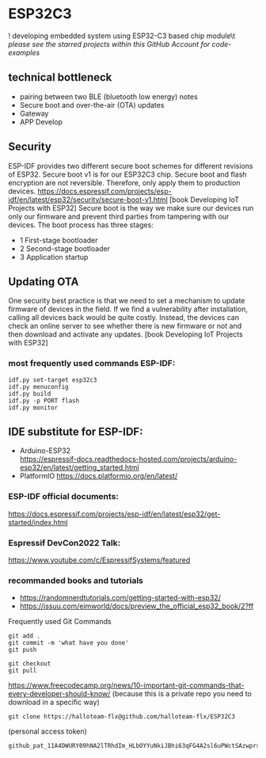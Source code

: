# ESP32C3
! developing embedded system using ESP32-C3 based chip module\t
_please see the starred projects within this GitHub Account for code-examples_


## technical bottleneck
* pairing between two BLE (bluetooth low energy) notes
* Secure boot and over-the-air (OTA) updates
* Gateway
* APP Develop

## Security
ESP-IDF provides two different secure boot schemes for different revisions of ESP32. Secure boot v1 is for our ESP32C3 chip. 
Secure boot and flash encryption are not reversible. Therefore, only apply them to production devices.
https://docs.espressif.com/projects/esp-idf/en/latest/esp32/security/secure-boot-v1.html
[book Developing IoT Projects with ESP32]
Secure boot is the way we make sure our devices run only our firmware and prevent third parties from tampering with our devices.
The boot process has three stages:
* 1 First-stage bootloader
* 2 Second-stage bootloader
* 3 Application startup


## Updating OTA
One security best practice is that we need to set a mechanism to update firmware of devices in the field. If we find a vulnerability after installation, calling all devices back would be quite costly. Instead, the devices can check an online server to see whether there is new firmware or not and then download and activate any updates. [book Developing IoT Projects with ESP32]

### most frequently used commands ESP-IDF:
```
idf.py set-target esp32c3
idf.py menuconfig
idf.py build
idf.py -p PORT flash
idf.py monitor
```


## IDE substitute for ESP-IDF:
* Arduino-ESP32  
https://espressif-docs.readthedocs-hosted.com/projects/arduino-esp32/en/latest/getting_started.html
* PlatformIO 
https://docs.platformio.org/en/latest/


### ESP-IDF official documents:
https://docs.espressif.com/projects/esp-idf/en/latest/esp32/get-started/index.html

### Espressif DevCon2022 Talk:
https://www.youtube.com/c/EspressifSystems/featured


### recommanded books and tutorials
* https://randomnerdtutorials.com/getting-started-with-esp32/
* https://issuu.com/eimworld/docs/preview_the_official_esp32_book/2?ff






Frequently used Git Commands
```
git add .
git commit -m 'what have you done'
git push

git checkout 
git pull
```
https://www.freecodecamp.org/news/10-important-git-commands-that-every-developer-should-know/
(because this is a private repo you need to download in a specific way)
```
git clone https://halloteam-flx@github.com/halloteam-flx/ESP32C3
```
(personal access token) 
```
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
```
